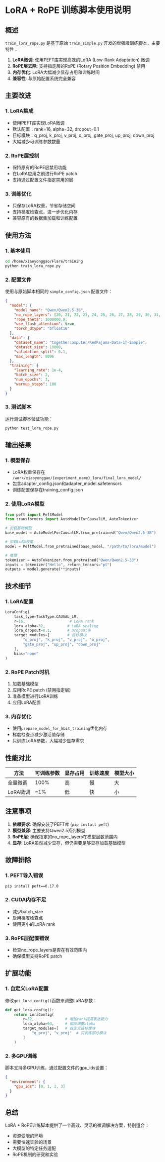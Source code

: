 # LoRA + RoPE 训练脚本使用说明

## 概述

`train_lora_rope.py` 是基于原始 `train_simple.py` 开发的增强版训练脚本，主要特性：

1. **LoRA微调**: 使用PEFT库实现高效的LoRA (Low-Rank Adaptation) 微调
2. **RoPE层去除**: 支持指定层的RoPE (Rotary Position Embedding) 禁用
3. **内存优化**: LoRA大幅减少显存占用和训练时间
4. **兼容性**: 与原始配置系统完全兼容

## 主要改进

### 1. LoRA集成
- 使用PEFT库实现LoRA微调
- 默认配置：rank=16, alpha=32, dropout=0.1
- 目标模块：q_proj, k_proj, v_proj, o_proj, gate_proj, up_proj, down_proj
- 大幅减少可训练参数数量

### 2. RoPE层控制
- 保持原有的RoPE层禁用功能
- 在LoRA应用之前进行RoPE patch
- 支持通过配置文件指定禁用的层

### 3. 训练优化
- 只保存LoRA权重，节省存储空间
- 支持梯度检查点，进一步优化内存
- 兼容原有的数据集加载和训练配置

## 使用方法

### 1. 基本使用

```bash
cd /home/xiaoyonggao/Flare/training
python train_lora_rope.py
```

### 2. 配置文件

使用与原始脚本相同的 `simple_config.json` 配置文件：

```json
{
  "model": {
    "model_name": "Qwen/Qwen2.5-3B",
    "no_rope_layers": [20, 21, 22, 23, 24, 25, 26, 27, 28, 29, 30, 31, 32],
    "rope_theta": 1000000.0,
    "use_flash_attention": true,
    "torch_dtype": "bfloat16"
  },
  "data": {
    "dataset_name": "togethercomputer/RedPajama-Data-1T-Sample",
    "dataset_size": 10000,
    "validation_split": 0.1,
    "max_length": 8096
  },
  "training": {
    "learning_rate": 1e-4,
    "batch_size": 2,
    "num_epochs": 3,
    "warmup_steps": 100
  }
}
```

### 3. 测试脚本

运行测试脚本验证功能：

```bash
python test_lora_rope.py
```

## 输出结果

### 1. 模型保存
- LoRA权重保存在 `/work/xiaoyonggao/{experiment_name}_lora/final_lora_model/`
- 包含adapter_config.json和adapter_model.safetensors
- 训练配置保存在training_config.json

### 2. 使用LoRA模型

```python
from peft import PeftModel
from transformers import AutoModelForCausalLM, AutoTokenizer

# 加载基础模型
base_model = AutoModelForCausalLM.from_pretrained("Qwen/Qwen2.5-3B")

# 加载LoRA权重
model = PeftModel.from_pretrained(base_model, "/path/to/lora/model")

# 推理
tokenizer = AutoTokenizer.from_pretrained("Qwen/Qwen2.5-3B")
inputs = tokenizer("Hello", return_tensors="pt")
outputs = model.generate(**inputs)
```

## 技术细节

### 1. LoRA配置
```python
LoraConfig(
    task_type=TaskType.CAUSAL_LM,
    r=16,                    # LoRA rank
    lora_alpha=32,          # LoRA scaling
    lora_dropout=0.1,       # Dropout率
    target_modules=[        # 目标模块
        "q_proj", "k_proj", "v_proj", "o_proj",
        "gate_proj", "up_proj", "down_proj"
    ],
    bias="none"
)
```

### 2. RoPE Patch时机
1. 加载基础模型
2. 应用RoPE patch (禁用指定层)
3. 准备模型进行LoRA训练
4. 应用LoRA配置

### 3. 内存优化
- 使用`prepare_model_for_kbit_training`优化内存
- 梯度检查点减少激活值存储
- 只训练LoRA参数，大幅减少显存需求

## 性能对比

| 方法 | 可训练参数 | 显存占用 | 训练速度 | 模型大小 |
|------|------------|----------|----------|----------|
| 全量微调 | 100% | 高 | 慢 | 大 |
| LoRA微调 | ~1% | 低 | 快 | 小 |

## 注意事项

1. **依赖要求**: 确保安装了PEFT库 (`pip install peft`)
2. **模型兼容**: 主要支持Qwen2.5系列模型
3. **RoPE层**: 确保指定的no_rope_layers在模型层数范围内
4. **显存**: LoRA虽然减少显存，但仍需要足够显存加载基础模型

## 故障排除

### 1. PEFT导入错误
```bash
pip install peft==0.17.0
```

### 2. CUDA内存不足
- 减少batch_size
- 启用梯度检查点
- 使用更小的LoRA rank

### 3. RoPE层配置错误
- 检查no_rope_layers是否在有效范围内
- 确保模型支持RoPE patch

## 扩展功能

### 1. 自定义LoRA配置
修改`get_lora_config()`函数来调整LoRA参数：

```python
def get_lora_config():
    return LoraConfig(
        r=32,              # 增加rank提高表达能力
        lora_alpha=64,     # 相应调整alpha
        target_modules=[   # 自定义目标模块
            "q_proj", "v_proj"  # 只训练部分模块
        ]
    )
```

### 2. 多GPU训练
脚本支持多GPU训练，通过配置文件的gpu_ids设置：

```json
{
  "environment": {
    "gpu_ids": [0, 1, 2, 3]
  }
}
```

## 总结

LoRA + RoPE训练脚本提供了一个高效、灵活的微调解决方案，特别适合：
- 资源受限的环境
- 需要快速实验的场景
- 大模型的特定任务适配
- RoPE机制的研究和实验